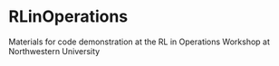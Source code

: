 # RLinOperations
Materials for code demonstration at the RL in Operations Workshop at Northwestern University

